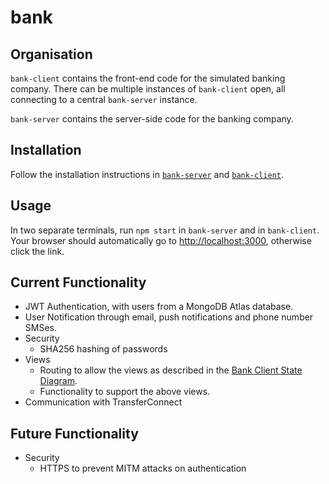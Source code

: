 # bank

## Organisation

`bank-client` contains the front-end code for the simulated banking company. There can be multiple instances of `bank-client` open, all connecting to a central `bank-server` instance.

`bank-server` contains the server-side code for the banking company.

## Installation
Follow the installation instructions in [`bank-server`](bank-server/README.md) and [`bank-client`](bank-client/README.md).

## Usage

In two separate terminals, run `npm start` in `bank-server` and in `bank-client`. Your browser should automatically go to [http://localhost:3000](http://localhost:3000), otherwise click the link.

## Current Functionality
- JWT Authentication, with users from a MongoDB Atlas database.
- User Notification through email, push notifications and phone number SMSes.
- Security
  - SHA256 hashing of passwords
- Views
  - Routing to allow the views as described in the [Bank Client State Diagram](https://github.com/Rye123/esc-transferconnect/blob/main/diagrams/bank/Bank%20Client%20State%20Diagram.png).
  - Functionality to support the above views.
- Communication with TransferConnect

## Future Functionality
- Security
  - HTTPS to prevent MITM attacks on authentication
